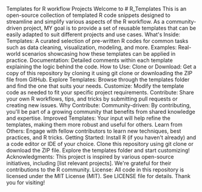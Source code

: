 Templates for R workflow Projects
Welcome to # R_Templates
This is an open-source collection of templated R code snippets designed to streamline and simplify various aspects of the R workflow. As a community-driven project, MY goal is to provide a set of reusable templates that can be easily adapted to suit different projects and use cases.
What's Inside:
Templates: A curated selection of pre-written R codes for common tasks such as data cleaning, visualization, modeling, and more.
Examples: Real-world scenarios showcasing how these templates can be applied in practice.
Documentation: Detailed comments within each template explaining the logic behind the code.
How to Use:
Clone or Download: Get a copy of this repository by cloning it using git clone or downloading the ZIP file from GitHub.
Explore Templates: Browse through the templates folder and find the one that suits your needs.
Customize: Modify the template code as needed to fit your specific project requirements.
Contribute: Share your own R workflows, tips, and tricks by submitting pull requests or creating new issues.
Why Contribute:
Community-driven: By contributing, you'll be part of a growing community that benefits from shared knowledge and expertise.
Improved Templates: Your input will help refine the templates, making them more robust and useful for others.
Learn from Others: Engage with fellow contributors to learn new techniques, best practices, and R tricks.
Getting Started:
Install R (if you haven't already) and a code editor or IDE of your choice.
Clone this repository using git clone or download the ZIP file.
Explore the templates folder and start customizing!
Acknowledgments:
This project is inspired by various open-source initiatives, including [list relevant projects]. We're grateful for their contributions to the R community.
License:
All code in this repository is licensed under the MIT License (MIT). See LICENSE file for details.
Thank you for visiting!
